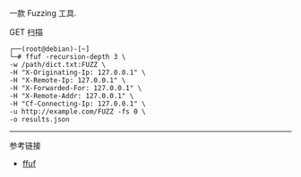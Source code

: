 一款 Fuzzing 工具.

GET 扫描

```
┌──(root@debian)-[~]
└─# ffuf -recursion-depth 3 \
-w /path/dict.txt:FUZZ \
-H "X-Originating-Ip: 127.0.0.1" \
-H "X-Remote-Ip: 127.0.0.1" \
-H "X-Forwarded-For: 127.0.0.1" \
-H "X-Remote-Addr: 127.0.0.1" \
-H "Cf-Connecting-Ip: 127.0.0.1" \
-u http://example.com/FUZZ -fs 0 \
-o results.json
```

---

参考链接

- [ffuf](https://www.kali.org/tools/ffuf/)